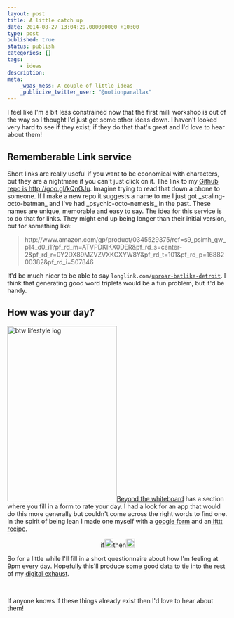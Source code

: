 ```yaml
---
layout: post
title: A little catch up
date: 2014-08-27 13:04:29.000000000 +10:00
type: post
published: true
status: publish
categories: []
tags:
    - ideas
description:
meta:
    _wpas_mess: A couple of little ideas
    _publicize_twitter_user: "@notionparallax"
---
```


<p>I feel like I'm a bit less constrained now that the first milli workshop is out of the way so I thought I'd just get some other ideas down. I haven't looked very hard to see if they exist; if they do that that's great and I'd love to hear about them!</p>
<h2>Rememberable Link service</h2>
<p>Short links are really useful if you want to be economical with characters, but they are a nightmare if you can't just click on it. The link to my <a href="http://goo.gl/kQnGJu">Github repo is http://goo.gl/kQnGJu</a>. Imagine trying to read that down a phone to someone. If I make a new repo it suggests a name to me I just got _scaling-octo-batman_ and I've had _psychic-octo-nemesis_ in the past. These names are unique, memorable and easy to say. The idea for this service is to do that for links. They might end up being longer than their initial version, but for something like:</p>
<blockquote><p>http://www.amazon.com/gp/product/0345529375/ref=s9_psimh_gw_p14_d0_i1?pf_rd_m=ATVPDKIKX0DER&amp;pf_rd_s=center-2&amp;pf_rd_r=0Y2DX89MZVZVXKCXYW8Y&amp;pf_rd_t=101&amp;pf_rd_p=1688200382&amp;pf_rd_i=507846</p>
</blockquote>
<p>It'd be much nicer to be able to say <code>longlink.com/<a href="http://listofrandomwords.com/index.cfm?blist">uproar-batlike-detroit</a></code>. I think that generating good word triplets would be a fun problem, but it'd be handy.</p>
<h2>How was your day?</h2>
<p><img class="alignright wp-image-1691" src="{{ site.baseurl }}/assets/btw-lifestyle-log.png" alt="btw lifestyle log" width="250" height="399" /><a href="http://beyondthewhiteboard.com/">Beyond the whiteboard</a> has a section where you fill in a form to rate your day. I had a look for an app that would do this more generally but couldn't come across the right words to find one. In the spirit of being lean I made one myself with a <a href="https://docs.google.com/forms/d/1l9UFfugBw7WojZvm2CWxJ_2enJ9fxV9ABbZeIv3KYNw/viewform?usp=send_form">google form</a> and an<a href="https://ifttt.com"> ifttt recipe</a>.</p>
<p style="text-align: center;">if<img src="{{ site.baseurl }}/assets/medium.png" alt="Date &amp; Time" width="20" height="20" />then<img src="{{ site.baseurl }}/assets/medium.png" alt="Gmail" width="20" height="20" /></p>
<p style="text-align: left;">
<p>So for a little while I'll fill in a short questionnaire about how I'm feeling at 9pm every day. Hopefully this'll produce some good data to tie into the rest of my <a href="https://twitter.com/benlifestats">digital exhaust</a>.</p>
<p>&nbsp;</p>
<p>If anyone knows if these things already exist then I'd love to hear about them!</p>
